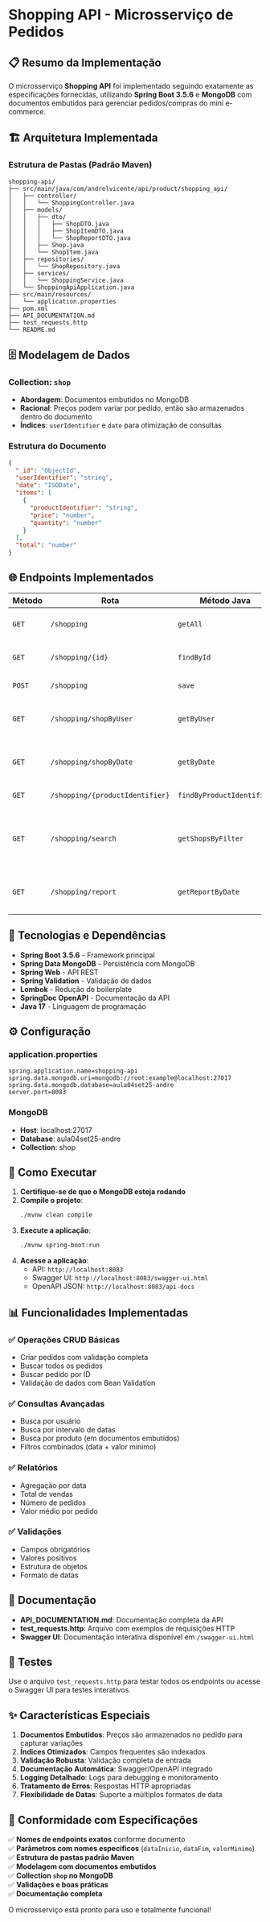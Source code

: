 # Shopping API - Microsserviço de Pedidos

## 📋 Resumo da Implementação

O microsserviço **Shopping API** foi implementado seguindo exatamente as especificações fornecidas, utilizando **Spring Boot 3.5.6** e **MongoDB** com documentos embutidos para gerenciar pedidos/compras do mini e-commerce.

## 🏗️ Arquitetura Implementada

### Estrutura de Pastas (Padrão Maven)
```
shopping-api/
├── src/main/java/com/andrelvicente/api/product/shopping_api/
│   ├── controller/
│   │   └── ShoppingController.java
│   ├── models/
│   │   ├── dto/
│   │   │   ├── ShopDTO.java
│   │   │   ├── ShopItemDTO.java
│   │   │   └── ShopReportDTO.java
│   │   ├── Shop.java
│   │   └── ShopItem.java
│   ├── repositories/
│   │   └── ShopRepository.java
│   ├── services/
│   │   └── ShoppingService.java
│   └── ShoppingApiApplication.java
├── src/main/resources/
│   └── application.properties
├── pom.xml
├── API_DOCUMENTATION.md
├── test_requests.http
└── README.md
```

## 🗄️ Modelagem de Dados

### Collection: `shop`
- **Abordagem**: Documentos embutidos no MongoDB
- **Racional**: Preços podem variar por pedido, então são armazenados dentro do documento
- **Índices**: `userIdentifier` e `date` para otimização de consultas

### Estrutura do Documento
```json
{
  "_id": "ObjectId",
  "userIdentifier": "string",
  "date": "ISODate", 
  "items": [
    {
      "productIdentifier": "string",
      "price": "number",
      "quantity": "number"
    }
  ],
  "total": "number"
}
```

## 🌐 Endpoints Implementados

| Método | Rota | Método Java | Descrição |
|--------|------|-------------|-----------|
| `GET` | `/shopping` | `getAll` | Retorna todos os pedidos |
| `GET` | `/shopping/{id}` | `findById` | Busca pedido por ID |
| `POST` | `/shopping` | `save` | Cria novo pedido |
| `GET` | `/shopping/shopByUser` | `getByUser` | Busca por usuário (query: `userId`) |
| `GET` | `/shopping/shopByDate` | `getByDate` | Busca por data (query: `dataInicio`, `dataFim`) |
| `GET` | `/shopping/{productIdentifier}` | `findByProductIdentifier` | Busca por produto |
| `GET` | `/shopping/search` | `getShopsByFilter` | Filtros avançados (query: `dataInicio`, `dataFim`, `valorMinimo`) |
| `GET` | `/shopping/report` | `getReportByDate` | Relatório por data (query: `dataInicio`, `dataFim`) |

## 🔧 Tecnologias e Dependências

- **Spring Boot 3.5.6** - Framework principal
- **Spring Data MongoDB** - Persistência com MongoDB
- **Spring Web** - API REST
- **Spring Validation** - Validação de dados
- **Lombok** - Redução de boilerplate
- **SpringDoc OpenAPI** - Documentação da API
- **Java 17** - Linguagem de programação

## ⚙️ Configuração

### application.properties
```properties
spring.application.name=shopping-api
spring.data.mongodb.uri=mongodb://root:example@localhost:27017
spring.data.mongodb.database=aula04set25-andre
server.port=8083
```

### MongoDB
- **Host**: localhost:27017
- **Database**: aula04set25-andre
- **Collection**: shop

## 🚀 Como Executar

1. **Certifique-se de que o MongoDB esteja rodando**
2. **Compile o projeto**:
   ```bash
   ./mvnw clean compile
   ```
3. **Execute a aplicação**:
   ```bash
   ./mvnw spring-boot:run
   ```
4. **Acesse a aplicação**:
   - API: `http://localhost:8083`
   - Swagger UI: `http://localhost:8083/swagger-ui.html`
   - OpenAPI JSON: `http://localhost:8083/api-docs`

## 📊 Funcionalidades Implementadas

### ✅ Operações CRUD Básicas
- Criar pedidos com validação completa
- Buscar todos os pedidos
- Buscar pedido por ID
- Validação de dados com Bean Validation

### ✅ Consultas Avançadas
- Busca por usuário
- Busca por intervalo de datas
- Busca por produto (em documentos embutidos)
- Filtros combinados (data + valor mínimo)

### ✅ Relatórios
- Agregação por data
- Total de vendas
- Número de pedidos
- Valor médio por pedido

### ✅ Validações
- Campos obrigatórios
- Valores positivos
- Estrutura de objetos
- Formato de datas

## 📝 Documentação

- **API_DOCUMENTATION.md**: Documentação completa da API
- **test_requests.http**: Arquivo com exemplos de requisições HTTP
- **Swagger UI**: Documentação interativa disponível em `/swagger-ui.html`

## 🧪 Testes

Use o arquivo `test_requests.http` para testar todos os endpoints ou acesse o Swagger UI para testes interativos.

## ✨ Características Especiais

1. **Documentos Embutidos**: Preços são armazenados no pedido para capturar variações
2. **Índices Otimizados**: Campos frequentes são indexados
3. **Validação Robusta**: Validação completa de entrada
4. **Documentação Automática**: Swagger/OpenAPI integrado
5. **Logging Detalhado**: Logs para debugging e monitoramento
6. **Tratamento de Erros**: Respostas HTTP apropriadas
7. **Flexibilidade de Datas**: Suporte a múltiplos formatos de data

## 🎯 Conformidade com Especificações

✅ **Nomes de endpoints exatos** conforme documento  
✅ **Parâmetros com nomes específicos** (`dataInicio`, `dataFim`, `valorMinimo`)  
✅ **Estrutura de pastas padrão Maven**  
✅ **Modelagem com documentos embutidos**  
✅ **Collection `shop` no MongoDB**  
✅ **Validações e boas práticas**  
✅ **Documentação completa**  

O microsserviço está pronto para uso e totalmente funcional!
